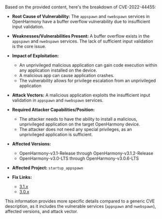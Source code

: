 Based on the provided content, here's the breakdown of CVE-2022-44455:

*   **Root Cause of Vulnerability:** The `appspawn` and `nwebspawn` services in OpenHarmony have a buffer overflow vulnerability due to insufficient input validation.

*   **Weaknesses/Vulnerabilities Present:**  A buffer overflow exists in the `appspawn` and `nwebspawn` services. The lack of sufficient input validation is the core issue.

*   **Impact of Exploitation:**
    *   An unprivileged malicious application can gain code execution within any application installed on the device.
    *   A malicious app can cause application crashes.
    *   The vulnerability allows for privilege escalation from an unprivileged application

*  **Attack Vectors:** A malicious application exploits the insufficient input validation in `appspawn` and `nwebspawn` services.

*   **Required Attacker Capabilities/Position:**
    *   The attacker needs to have the ability to install a malicious, unprivileged application on the target OpenHarmony device.
    *   The attacker does not need any special privileges, as an unprivileged application is sufficient.

*   **Affected Versions:**
    *   OpenHarmony-v3.1-Release through OpenHarmony-v3.1.2-Release
    *    OpenHarmony-v3.0-LTS through OpenHarmony-v3.0.6-LTS

*   **Affected Project:** `startup_appspawn`

*   **Fix Links:**
    *   [3.1.x](https://gitee.com/openharmony/startup_appspawn/pulls/361)
    *   [3.0.x](https://gitee.com/openharmony/startup_appspawn/pulls/426)

This information provides more specific details compared to a generic CVE description, as it includes the vulnerable services (`appspawn` and `nwebspawn`), affected versions, and attack vector.